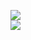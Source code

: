 [![](https://img.shields.io/badge/Made%20With-Github%20Spray-lightgrey.svg?style=for-the-badge&logo=github)](https://github.com/Annihil/github-spray#3881)  
[![](https://i.imgur.com/2DrTn0Z.gif)](https://github.com/Annihil/github-spray)